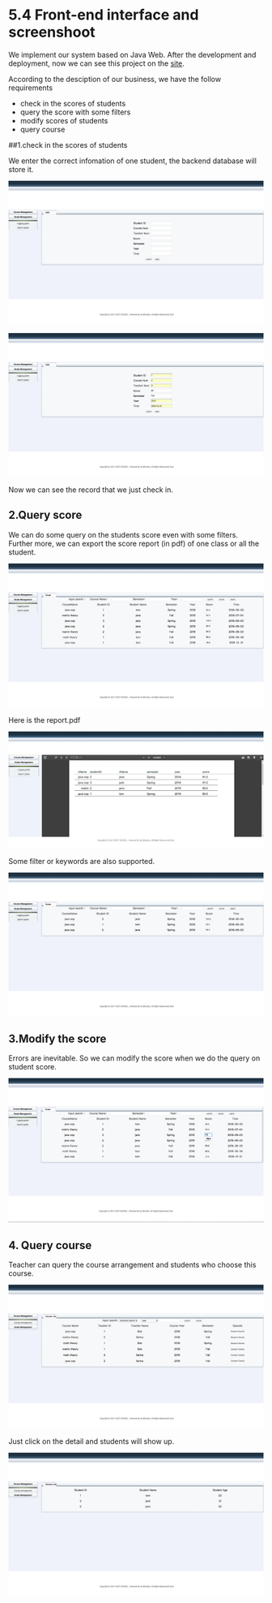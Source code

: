  # 5.4 Front-end interface and screenshoot

We implement our system based on Java Web. After the development and deployment, now we can see this project on the [site](http://119.29.161.49:8080/teacher/).

According to the desciption of our business, we have the follow requirements

- check in the scores of students
- query the score with  some filters
- modify scores of students 
- query course

##1.check in the scores of students 

 We enter the correct infomation of one student, the backend database will store it.

![](./add_score.png)

![](./has_enter.png)

Now we can see the record that we just check in.

## 2.Query score

We can do some query on the students score even with some filters. Further more, we can export the score report (in pdf) of one class or all the student.

![](./list.png)

Here is the report.pdf

![](./report.jpg)

Some filter or keywords are also supported.

![](./score_filter.png)

## 3.Modify the score

Errors are inevitable. So we can modify the score when we do the query on student score.

![](./modify_score.png)

## 4. Query course

Teacher can query the course arrangement and students who choose this course.

![](./course_search.png)

Just click on the detail and students will show up.

![](./course_student.png) 

